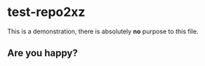 # test-repo2xz

This is a demonstration, there is absolutely **no** purpose to this file.

## Are you happy?
